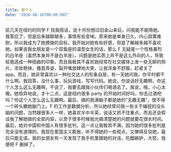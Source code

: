 ```yaml
---
title: 那个人
date: "2016-08-16T00:00:00Z"
---
```


前几天在纽约的同学 F 找我搭话，说十月份想过旧金山来玩，问我能不能陪她。我答应了，但是后来越聊越多，事情有些变味。原来她是单身已久，内心寂寞难耐，所以我成为了她撩拨的目标。我开始对她有些好感，但是了解越多越不喜欢她。如果说我女朋友是一个双鱼座的温型女生的话，那么 F 无疑是一个性格暴烈的白羊座（虽然本身并不是白羊座）。问题是她实质上并不是这么外向的人，导致给我造成一种扭曲的印象。而且我极其不喜欢她经常在社交媒体上发一些无聊的照片，浓妆艳抹，搔首弄姿，裂开嘴放肆地大笑，让我浑身不舒服，赶紧关了 app。而且，她非常喜欢以一种社交达人的形象自居，有一天她问我，你平时都干什么啊。我回答，没什么事，玩玩游戏，写写代码。她说，你说话好无趣啊，你这个人怎么这么无趣啊，不说了，我要去跟我小伙伴们喝酒去了。我说，哦，小心太晚。她惊异地说，才十二点，这是纽约很多 party 的开始时间好吗，你去过酒吧吗？你这个人怎么这么无趣啊。最后，搞的我满脑子都是她的“无趣无趣”，恨不得一个砖头撇她脑门上。F 的工作是数据分析，所以她经常问我一些关于编程的没头脑的问题，当然跟很多人一样，她喜欢半中半英，说话又抓不住重点，而且还会假设我了解她做的全部内容，以至于很多时候我光搞清楚她的问题就要花很长时间。最后，她对中国和中国人有很多批判，这一点让我极其不满，因为她的很多批判是完全没有道理的。我现在爱国主义膨胀，听不得她的一些观点，又懒得反驳她，最后只能无语。我的女朋友有一天发现了我手机里跟她的对话，吃醋嫉妒，大怒，我便把 F 删掉了。
